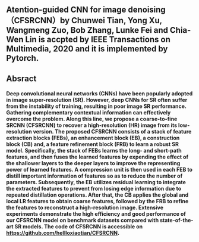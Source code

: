 ## Atention-guided CNN for image denoising（CFSRCNN）by Chunwei Tian, Yong Xu, Wangmeng Zuo, Bob Zhang, Lunke Fei and Chia-Wen Lin is accpted by IEEE Transactions on Multimedia, 2020 and it is implemented by Pytorch.

## Absract
#### Deep convolutional neural networks (CNNs) have been popularly adopted in image super-resolution (SR). However, deep CNNs for SR often suffer from the instability of training, resulting in poor image SR performance. Gathering complementary contextual information can effectively overcome the problem. Along this line, we propose a coarse-to-fine SRCNN (CFSRCNN) to recover a high-resolution (HR) image from its low-resolution version. The proposed CFSRCNN consists of a stack of feature extraction blocks (FEBs), an enhancement block (EB), a construction block (CB) and, a feature refinement block (FRB) to learn a robust SR model. Specifically, the stack of FEBs learns the long- and short-path features, and then fuses the learned features by expending the effect of the shallower layers to the deeper layers to improve the representing power of learned features. A compression unit is then used in each FEB to distill important information of features so as to reduce the number of parameters. Subsequently, the EB utilizes residual learning to integrate the extracted features to prevent from losing edge information due to repeated distillation operations. After that, the CB applies the global and local LR features to obtain coarse features, followed by the FRB to refine the features to reconstruct a high-resolution image. Extensive experiments demonstrate the high efficiency and good performance of our CFSRCNN model on benchmark datasets compared with state-of-the-art SR models. The code of CFSRCNN is accessible on https://github.com/hellloxiaotian/CFSRCNN.
